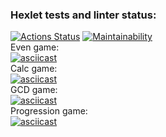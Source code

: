 ### Hexlet tests and linter status:
[![Actions Status](https://github.com/benzovvozh/java-project-61/actions/workflows/hexlet-check.yml/badge.svg)](https://github.com/benzovvozh/java-project-61/actions)
[![Maintainability](https://api.codeclimate.com/v1/badges/dee5eceec7487df26266/maintainability)](https://codeclimate.com/github/benzovvozh/java-project-61/maintainability)  
Even game:  
[![asciicast](https://asciinema.org/a/hsebzSoCje1cVyzTsMchX0H3J.svg)](https://asciinema.org/a/hsebzSoCje1cVyzTsMchX0H3J?autoplay=true)  
Calc game:  
[![asciicast](https://asciinema.org/a/fij8pnHtjrnpVzcRO9qUXE2Hp.svg)](https://asciinema.org/a/fij8pnHtjrnpVzcRO9qUXE2Hp?autoplay=true)  
GCD game:  
[![asciicast](https://asciinema.org/a/akxnOSoc5YFbhsNv2MBwCSjB4.svg)](https://asciinema.org/a/akxnOSoc5YFbhsNv2MBwCSjB4?autoplay=true)  
Progression game:  
[![asciicast](https://asciinema.org/a/lylZ2gXTGYWsW3qUnGhAV6ob9.svg)](https://asciinema.org/a/lylZ2gXTGYWsW3qUnGhAV6ob9?autoplay=true)   
